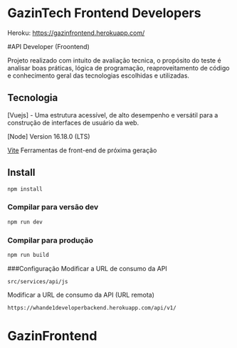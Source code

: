 # GazinTech Frontend Developers
Heroku: https://gazinfrontend.herokuapp.com/

#API Developer (Froontend)

Projeto realizado com intuito de avaliação tecnica, o propósito do teste é analisar boas práticas, lógica de programação, reaproveitamento de código e conhecimento geral das tecnologias escolhidas e utilizadas.

## Tecnologia

[Vuejs] - Uma estrutura acessível, de alto desempenho e versátil para a construção de interfaces de usuário da web.

[Node] Version 16.18.0 (LTS)

[Vite](https://vitejs.dev/) Ferramentas de front-end de próxima geração



## Install

```sh
npm install
```

### Compilar para versão dev

```sh
npm run dev
```

### Compilar para produção

```sh
npm run build
```


###Configuração
Modificar a URL de consumo da API 
```
src/services/api/js 
```

Modificar a URL de consumo da API (URL remota)
```
https://whande1developerbackend.herokuapp.com/api/v1/
```


# GazinFrontend
